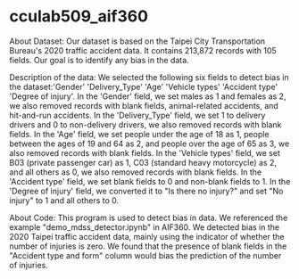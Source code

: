 # cculab509_aif360
About Dataset:
Our dataset is based on the Taipei City Transportation Bureau's 2020 traffic accident data. 
It contains 213,872 records with 105 fields. 
Our goal is to identify any bias in the data.

Description of the data:
We selected the following six fields to detect bias in the dataset:'Gender'	'Delivery_Type'	'Age'	'Vehicle types'	'Accident type'	'Degree of injury'.
In the 'Gender' field, we set males as 1 and females as 2, we also removed records with blank fields, animal-related accidents, and hit-and-run accidents.
In the 'Delivery_Type' field, we set 1 to delivery drivers and 0 to non-delivery drivers, we also removed records with blank fields.
In the 'Age' field, we set people under the age of 18 as 1, people between the ages of 19 and 64 as 2, and people over the age of 65 as 3, we also removed records with blank fields.
In the 'Vehicle types' field, we set B03 (private passenger car) as 1, C03 (standard heavy motorcycle) as 2, and all others as 0, we also removed records with blank fields.
In the 'Accident type' field, we set blank fields to 0 and non-blank fields to 1.
In the 'Degree of injury' field, we converted it to "Is there no injury?" and set "No injury" to 1 and all others to 0.

About Code:
This program is used to detect bias in data.
We referenced the example "demo_mdss_detector.ipynb" in AIF360.
We detected bias in the 2020 Taipei traffic accident data, mainly using the indicator of whether the number of injuries is zero.
We found that the presence of blank fields in the "Accident type and form" column would bias the prediction of the number of injuries.
















